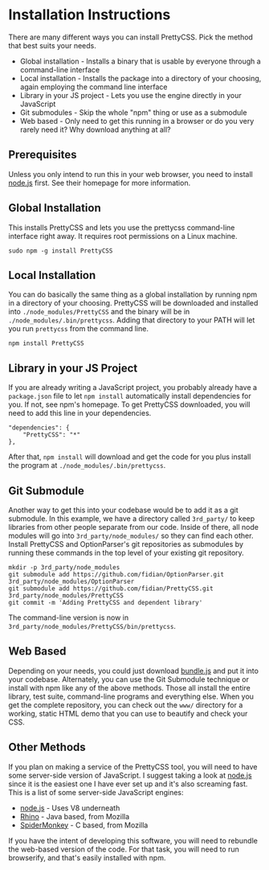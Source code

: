 Installation Instructions
=========================

There are many different ways you can install PrettyCSS.  Pick the method that best suits your needs.

* Global installation - Installs a binary that is usable by everyone through a command-line interface
* Local installation - Installs the package into a directory of your choosing, again employing the command line interface
* Library in your JS project - Lets you use the engine directly in your JavaScript
* Git submodules - Skip the whole "npm" thing or use as a submodule
* Web based - Only need to get this running in a browser or do you very rarely need it?  Why download anything at all?

Prerequisites
-------------

Unless you only intend to run this in your web browser, you need to install [node.js] first.  See their homepage for more information.

[node.js]: http://nodejs.org

Global Installation
-------------------

This installs PrettyCSS and lets you use the prettycss command-line interface right away.  It requires root permissions on a Linux machine.

```
sudo npm -g install PrettyCSS
```

Local Installation
------------------

You can do basically the same thing as a global installation by running npm in a directory of your choosing.  PrettyCSS will be downloaded and installed into `./node_modules/PrettyCSS` and the binary will be in `./node_modules/.bin/prettycss`.  Adding that directory to your PATH will let you run `prettycss` from the command line.

```
npm install PrettyCSS
```

Library in your JS Project
--------------------------

If you are already writing a JavaScript project, you probably already have a `package.json` file to let `npm install` automatically install dependencies for you.  If not, see npm's homepage.  To get PrettyCSS downloaded, you will need to add this line in your dependencies.

```
"dependencies": {
    "PrettyCSS": "*"
},
```

After that, `npm install` will download and get the code for you plus install the program at `./node_modules/.bin/prettycss`.

Git Submodule
-------------

Another way to get this into your codebase would be to add it as a git submodule.  In this example, we have a directory called `3rd_party/` to keep libraries from other people separate from our code.  Inside of there, all node modules will go into `3rd_party/node_modules/` so they can find each other.  Install PrettyCSS and OptionParser's git repositories as submodules by running these commands in the top level of your existing git repository.

```
mkdir -p 3rd_party/node_modules
git submodule add https://github.com/fidian/OptionParser.git 3rd_party/node_modules/OptionParser
git submodule add https://github.com/fidian/PrettyCSS.git 3rd_party/node_modules/PrettyCSS
git commit -m 'Adding PrettyCSS and dependent library'
```

The command-line version is now in `3rd_party/node_modules/PrettyCSS/bin/prettycss`.

Web Based
---------

Depending on your needs, you could just download [bundle.js] and put it into your codebase.  Alternately, you can use the Git Submodule technique or install with npm like any of the above methods.  Those all install the entire library, test suite, command-line programs and everything else.  When you get the complete repository, you can check out the `www/` directory for a working, static HTML demo that you can use to beautify and check your CSS.

[bundle.js]: https://raw.github.com/fidian/PrettyCSS/master/www/bundle.js

Other Methods
-------------

If you plan on making a service of the PrettyCSS tool, you will need to have
some server-side version of JavaScript.  I suggest taking a look at [node.js]
since it is the easiest one I have ever set up and it's also screaming fast.
This is a list of some server-side JavaScript engines:

* [node.js](http://nodejs.org) - Uses V8 underneath
* [Rhino](http://www.mozilla.org/rhino/) - Java based, from Mozilla
* [SpiderMonkey](https://developer.mozilla.org/en/SpiderMonkey) - C based, from Mozilla

If you have the intent of developing this software, you will need to rebundle
the web-based version of the code.  For that task, you will need to run browserify, and that's easily installed with npm.
